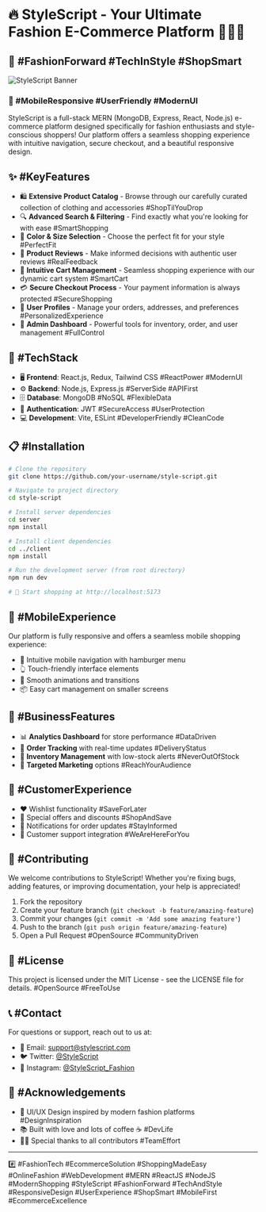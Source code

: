 # 🔥 StyleScript - Your Ultimate Fashion E-Commerce Platform 👗👕👖

## 🚀 #FashionForward #TechInStyle #ShopSmart

![StyleScript Banner](https://via.placeholder.com/1200x300/FF69B4/FFFFFF?text=StyleScript)

### 📱 #MobileResponsive #UserFriendly #ModernUI

StyleScript is a full-stack MERN (MongoDB, Express, React, Node.js) e-commerce platform designed specifically for fashion enthusiasts and style-conscious shoppers! Our platform offers a seamless shopping experience with intuitive navigation, secure checkout, and a beautiful responsive design.

## ✨ #KeyFeatures

- 🛍️ **Extensive Product Catalog** - Browse through our carefully curated collection of clothing and accessories #ShopTilYouDrop
- 🔍 **Advanced Search & Filtering** - Find exactly what you're looking for with ease #SmartShopping
- 🌈 **Color & Size Selection** - Choose the perfect fit for your style #PerfectFit
- 💯 **Product Reviews** - Make informed decisions with authentic user reviews #RealFeedback
- 🛒 **Intuitive Cart Management** - Seamless shopping experience with our dynamic cart system #SmartCart
- 💳 **Secure Checkout Process** - Your payment information is always protected #SecureShopping
- 👤 **User Profiles** - Manage your orders, addresses, and preferences #PersonalizedExperience
- 👑 **Admin Dashboard** - Powerful tools for inventory, order, and user management #FullControl

## 🔧 #TechStack

- 🖥️ **Frontend**: React.js, Redux, Tailwind CSS #ReactPower #ModernUI
- ⚙️ **Backend**: Node.js, Express.js #ServerSide #APIFirst
- 🗄️ **Database**: MongoDB #NoSQL #FlexibleData
- 🔐 **Authentication**: JWT #SecureAccess #UserProtection
- 💻 **Development**: Vite, ESLint #DeveloperFriendly #CleanCode

## 📋 #Installation

```bash
# Clone the repository
git clone https://github.com/your-username/style-script.git

# Navigate to project directory
cd style-script

# Install server dependencies
cd server
npm install

# Install client dependencies
cd ../client
npm install

# Run the development server (from root directory)
npm run dev

# 🎉 Start shopping at http://localhost:5173
```

## 📱 #MobileExperience

Our platform is fully responsive and offers a seamless mobile shopping experience:
- 📲 Intuitive mobile navigation with hamburger menu
- 👆 Touch-friendly interface elements
- 🔄 Smooth animations and transitions
- 📦 Easy cart management on smaller screens

## 💼 #BusinessFeatures

- 📊 **Analytics Dashboard** for store performance #DataDriven
- 🚚 **Order Tracking** with real-time updates #DeliveryStatus
- 💯 **Inventory Management** with low-stock alerts #NeverOutOfStock
- 🎯 **Targeted Marketing** options #ReachYourAudience

## 🌟 #CustomerExperience

- ❤️ Wishlist functionality #SaveForLater
- 🎁 Special offers and discounts #ShopAndSave
- 🔔 Notifications for order updates #StayInformed
- 👥 Customer support integration #WeAreHereForYou

## 🤝 #Contributing

We welcome contributions to StyleScript! Whether you're fixing bugs, adding features, or improving documentation, your help is appreciated!

1. Fork the repository
2. Create your feature branch (`git checkout -b feature/amazing-feature`)
3. Commit your changes (`git commit -m 'Add some amazing feature'`)
4. Push to the branch (`git push origin feature/amazing-feature`)
5. Open a Pull Request #OpenSource #CommunityDriven

## 📜 #License

This project is licensed under the MIT License - see the LICENSE file for details. #OpenSource #FreeToUse

## 📞 #Contact

For questions or support, reach out to us at:
- 📧 Email: support@stylescript.com
- 🐦 Twitter: [@StyleScript](https://twitter.com/stylescript)
- 📸 Instagram: [@StyleScript_Fashion](https://instagram.com/stylescript_fashion)

## 🙏 #Acknowledgements

- 🎨 UI/UX Design inspired by modern fashion platforms #DesignInspiration
- 📚 Built with love and lots of coffee ☕ #DevLife
- 👨‍💻 Special thanks to all contributors #TeamEffort

---

#️⃣ #FashionTech #EcommerceSolution #ShoppingMadeEasy #OnlineFashion #WebDevelopment #MERN #ReactJS #NodeJS #ModernShopping #StyleScript #FashionForward #TechAndStyle #ResponsiveDesign #UserExperience #ShopSmart #MobileFirst #EcommerceExcellence 